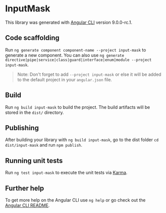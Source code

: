 # InputMask

This library was generated with [Angular CLI](https://github.com/angular/angular-cli) version 9.0.0-rc.1.

## Code scaffolding

Run `ng generate component component-name --project input-mask` to generate a new component. You can also use `ng generate directive|pipe|service|class|guard|interface|enum|module --project input-mask`.
> Note: Don't forget to add `--project input-mask` or else it will be added to the default project in your `angular.json` file. 

## Build

Run `ng build input-mask` to build the project. The build artifacts will be stored in the `dist/` directory.

## Publishing

After building your library with `ng build input-mask`, go to the dist folder `cd dist/input-mask` and run `npm publish`.

## Running unit tests

Run `ng test input-mask` to execute the unit tests via [Karma](https://karma-runner.github.io).

## Further help

To get more help on the Angular CLI use `ng help` or go check out the [Angular CLI README](https://github.com/angular/angular-cli/blob/master/README.md).
